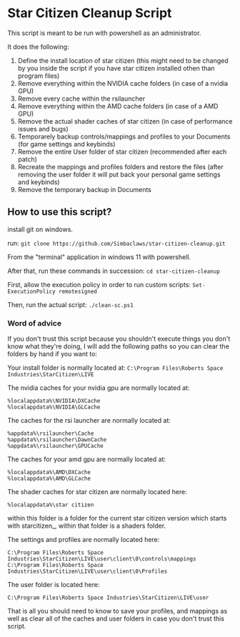# Star Citizen Cleanup Script

This script is meant to be run with powershell as an administrator.

It does the following:

1. Define the install location of star citizen                           (this might need to be changed by you inside the script if you have star citizen installed othen than program files)
2. Remove everything within the NVIDIA cache folders                     (in case of a nvidia GPU)
3. Remove every cache within the rsilauncher                     
4. Remove everything within the AMD cache folders                        (in case of a AMD GPU)
5. Remove the actual shader caches of star citizen                       (in case of performance issues and bugs)
6. Temporarely backup controls/mappings and profiles to your Documents   (for game settings and keybinds)
7. Remove the entire User folder of star citizen                         (recommended after each patch)
8. Recreate the mappings and profiles folders and restore the files      (after removing the user folder it will put back your personal game settings and keybinds)
9. Remove the temporary backup in Documents

## How to use this script?

install git on windows.

run:
```git clone https://github.com/Simbaclaws/star-citizen-cleanup.git```

From the "terminal" application in windows 11 with powershell.

After that, run these commands in succession:
```cd star-citizen-cleanup```

First, allow the execution policy in order to run custom scripts:
```Set-ExecutionPolicy remotesigned```

Then, run the actual script:
```./clean-sc.ps1```


### Word of advice

If you don't trust this script because you shouldn't execute things you don't know what they're doing, I will add the following paths so you can clear the folders by hand if you want to:

Your install folder is normally located at:
```C:\Program Files\Roberts Space Industries\StarCitizen\LIVE```

The nvidia caches for your nvidia gpu are normally located at:
```
%localappdata%\NVIDIA\DXCache
%localappdata%\NVIDIA\GLCache
```

The caches for the rsi launcher are normally located at:
```
%appdata%\rsilauncher\Cache
%appdata%\rsilauncher\DawnCache
%appdata%\rsilauncher\GPUCache
```

The caches for your amd gpu are normally located at:
```
%localappdata%\AMD\DXCache
%localappdata%\AMD\GLCache
```

The shader caches for star citizen are normally located here:
```
%localappdata%\star citizen
```
within this folder is a folder for the current star citizen version which starts with starcitizen_, within that folder is a shaders folder.

The settings and profiles are normally located here:
```
C:\Program Files\Roberts Space Industries\StarCitizen\LIVE\user\client\0\controls\mappings
C:\Program Files\Roberts Space Industries\StarCitizen\LIVE\user\client\0\Profiles
```

The user folder is located here:
```
C:\Program Files\Roberts Space Industries\StarCitizen\LIVE\user
```

That is all you should need to know to save your profiles, and mappings as well as clear all of the caches and user folders in case you don't trust this script.